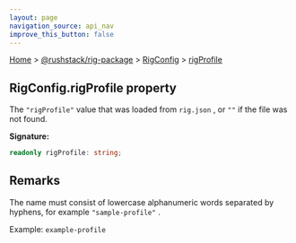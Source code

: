 ```yaml
---
layout: page
navigation_source: api_nav
improve_this_button: false
---
```



[Home](./index.md) &gt; [@rushstack/rig-package](./rig-package.md) &gt; [RigConfig](./rig-package.rigconfig.md) &gt; [rigProfile](./rig-package.rigconfig.rigprofile.md)

## RigConfig.rigProfile property

The `"rigProfile"` value that was loaded from `rig.json` , or `""` if the file was not found.

<b>Signature:</b>

```typescript
readonly rigProfile: string;
```

## Remarks

The name must consist of lowercase alphanumeric words separated by hyphens, for example `"sample-profile"` .

Example: `example-profile`
